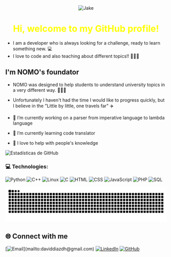<div align="center">
<img src="https://media2.giphy.com/media/v1.Y2lkPTc5MGI3NjExejM1NnNhbmRjZG8yMmE1NGthb2JzMHZnczAwMXN1MGR5ejB3MW8wciZlcD12MV9pbnRlcm5hbF9naWZfYnlfaWQmY3Q9Zw/QrV1C9kNmsacg/giphy.gif" width="300" height="150" alt="Jake">
<h1 style="color: yellow;"> Hi, welcome to my GitHub profile! </h1>
<div align="left">
    
- I am a developer who is always looking for a challenge, ready to learn something new. 💻 
- I love to code and also teaching about different topics!! 👨🏽‍🏫
    
</div>


</div>

## I'm NOMO's foundator
- NOMO was designed to help students to understand university topics in a very different way. 👨🏼‍🎓
- Unfortunately I haven't had the time I would like to progress quickly, but I believe in the "Little by little, one travels far" ✈️

- 🔭 I’m currently working on a parser from imperative language to lambda language
- 🌱 I’m currently learning code translator
- 💟 I love to help with people's knowledge

![Estadísticas de GitHub](https://github-readme-stats.vercel.app/api?username=daviddiazdh&show_icons=true&theme=radical)

### 💻 Technologies:
![Python](https://img.shields.io/badge/Python-3776AB?style=for-the-badge&logo=python&logoColor=orange)
![C++](https://img.shields.io/badge/C++-00599C?style=for-the-badge&logo=cplusplus&logoColor=orange)
![Linux](https://img.shields.io/badge/Linux-FCC624?style=for-the-badge&logo=linux&logoColor=black)
![C](https://img.shields.io/badge/C-00599C?style=for-the-badge&logo=c&logoColor=white)
![HTML](https://img.shields.io/badge/HTML5-E34F26?style=for-the-badge&logo=html5&logoColor=white)
![CSS](https://img.shields.io/badge/CSS3-1572B6?style=for-the-badge&logo=css3&logoColor=white)
![JavaScript](https://img.shields.io/badge/JavaScript-F7DF1E?style=for-the-badge&logo=javascript&logoColor=black)
![PHP](https://img.shields.io/badge/PHP-777BB4?style=for-the-badge&logo=php&logoColor=white)
![SQL](https://img.shields.io/badge/SQL-4479A1?style=for-the-badge&logo=postgresql&logoColor=white)

![snake gif](https://github.com/daviddiazdh/daviddiazdh/blob/output/github-snake-dark.svg)


## 🌐 Connect with me

[![Email]([https://img.shields.io/badge/email-daviddiazh%40gmail.com-red?style=flat&logo=gmail](https://img.shields.io/badge/-daviddiazdh%40gmail.com-white?style=flat&logo=gmail))](mailto:daviddiazdh@gmail.com)
[![LinkedIn](https://img.shields.io/badge/LinkedIn-daviddiazdh-blue?style=flat&logo=linkedin)](https://linkedin.com/in/david-díaz-9605151b0)
[![GitHub](https://img.shields.io/badge/GitHub-daviddiazdh-181717?style=flat&logo=github)](https://github.com/daviddiazdh)

